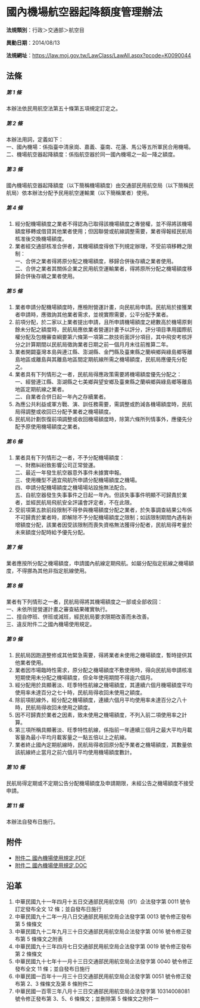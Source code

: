# 國內機場航空器起降額度管理辦法

**法規類別**：行政＞交通部＞航空目

**異動日期**：2014/08/13  

**法規網址**：https://law.moj.gov.tw/LawClass/LawAll.aspx?pcode=K0090044





## 法條
##### 第 1 條
本辦法依民用航空法第五十條第五項規定訂定之。

##### 第 2 條
本辦法用詞，定義如下：  
一、國內機場：係指臺中清泉崗、嘉義、臺南、花蓮、馬公等五所軍民合用機場。  
二、機場航空器起降額度：係指航空器於同一國內機場之一起一降之額度。

##### 第 3 條
國內機場航空器起降額度（以下簡稱機場額度）由交通部民用航空局（以下簡稱民航局）依本辦法分配予民用航空運輸業（以下簡稱業者）使用。

##### 第 4 條
1. 經分配機場額度之業者不得認為已取得該機場額度之專營權，並不得將該機場額度移轉或借貸其他業者使用；但因聯營或航線調整需要，業者得報經民航局核准後交換機場額度。
1. 業者經交通部核准合併者，其機場額度得依下列規定辦理，不受前項移轉之限制：  
一、合併之業者得將原分配之機場額度，移歸合併後存續之業者使用。  
二、合併之業者其關係企業之民用航空運輸業者，得將原所分配之機場額度移歸合併後存續之業者使用。

##### 第 5 條
1. 業者申請分配機場額度時，應檢附營運計畫，向民航局申請。民航局於接獲業者申請時，應徵詢其他業者需求，並視實際需要，公平分配予業者。
1. 前項分配，於二家以上業者提出申請，且所申請機場額度之總數高於機場原剩餘未分配之額度時，民航局應依業者營運計畫予以評分，評分項目準用國際航權分配及包機審查綱要第六條第一項第二款技術面評分項目，其中飛安考核評分之計算期間以民航局徵詢業者日期之前一個月月末往前推算二年。
1. 業者開闢臺灣本島與連江縣、澎湖縣、金門縣及臺東縣之蘭嶼鄉與綠島鄉等離島地區或離島與其離島地區間定期航線所需之機場額度，民航局應優先分配之。
1. 業者具有下列情形之一者，民航局得應政策需要將機場額度優先分配之：  
一、經營連江縣、澎湖縣之七美鄉與望安鄉及臺東縣之蘭嶼鄉與綠島鄉等離島地區定期航線之業者。  
二、自業者合併日起一年內之存續業者。
1. 為應公共利益或軍方戰、演、訓任務需要，需調整或酌減各機場額度時，民航局得調整或收回已分配予業者之機場額度。
1. 民航局計劃恢復前項調整或收回機場額度時，除第六條所列情事外，應優先分配予原使用機場額度之業者。

##### 第 6 條
1. 業者具有下列情形之一者，不予分配機場額度：  
一、財務糾紛致影響公司正常營運。  
二、最近一年發生航空器意外事件未據實申報。  
三、使用機型不適宜飛航所申請分配機場額度之機場。  
四、申請分配機場額度之機場場站設施無法配合。   
五、自航空器發生失事事件之日起一年內。但該失事事件明顯不可歸責於業者，並經民航局飛航安全評議會評定者，不在此限。
1. 受前項第五款前段限制不得參與機場額度分配之業者，於失事調查結果公布係不可歸責於業者時，即解除不予分配機場額度之限制；如該限制期間內遇有新增額度分配，該業者因受該限制而喪失資格無法獲得分配者，民航局得考量於未來額度分配時給予優先分配。

##### 第 7 條
業者應按所分配之機場額度，申請國內航線定期飛航。如屬分配指定航線之機場額度，不得挪為其他非指定航線使用。

##### 第 8 條
業者有下列情形之一者，民航局得將其機場額度之一部或全部收回：  
一、未依所提營運計畫之審查結果確實執行。  
二、擅自停班、併班或減班，經民航局要求限期改善而未改善。  
三、違反附件二之國內機場使用規定。

##### 第 9 條
1. 民航局因跑道整修或其他緊急需要，得將業者未使用之機場額度，暫時提供其他業者使用。
1. 業者因市場臨時性需求，原分配之機場額度不敷使用時，得向民航局申請核准短期使用未分配之機場額度，但全年使用期間不得逾六個月。
1. 經分配用於具顯著淡、旺季特性航線之機場額度，其連續六個月機場額度平均使用率未達百分之七十時，民航局得收回未使用之額度。
1. 除前項航線外，經分配之機場額度，連續六個月平均使用率未達百分之八十時，民航局得收回未使用之額度。
1. 因不可歸責於業者之因素，致未使用之機場額度，不列入前二項使用率之計算。
1. 第三項所稱具顯著淡、旺季特性航線，係指前一年連續三個月之最大平均月載客量為最小平均月載客量之一點五倍以上之航線。
1. 業者終止國內定期航線時，民航局得收回原分配予業者之機場額度，其數量依該航線終止當月之前六個月平均使用機場額度數計。

##### 第 10 條
民航局得定期或不定期公告分配機場額度及申請期限，未經公告之機場額度不接受申請。

##### 第 11 條
本辦法自發布日施行。
## 附件
* [附件二 國內機場使用規定.PDF](https://law.moj.gov.tw/LawClass/LawGetFile.ashx?FileId=0000235238)
* [附件二 國內機場使用規定.DOC](https://law.moj.gov.tw/LawClass/LawGetFile.ashx?FileId=0000104198)
## 沿革
1. 中華民國九十一年四月十五日交通部民用航空局（91）企法發字第 0011 號令訂定發布全文 12 條；並自發布日施行
1. 中華民國九十二年一月八日交通部民用航空局企法發字第 0013 號令修正發布第 5  條條文
1. 中華民國九十二年九月三十日交通部民用航空局企法發字第 0016 號令修正發布第 5  條條文之附表
1. 中華民國九十三年四月七日交通部民用航空局企法發字第 0019 號令修正發布第 2  條條文
1. 中華民國九十七年十一月十三日交通部民用航空局企法發字第 0040 號令修正發布全文 11 條；並自發布日施行
1. 中華民國一百年十一月三十日交通部民用航空局企法發字第 0051 號令修正發布第 2、3 條條文及第 8  條附件二
1. 中華民國一百零三年八月十三日交通部民用航空局企法發字第 10314008081  號令修正發布第 3、5、6  條條文；並刪除第 5  條條文之附件一

